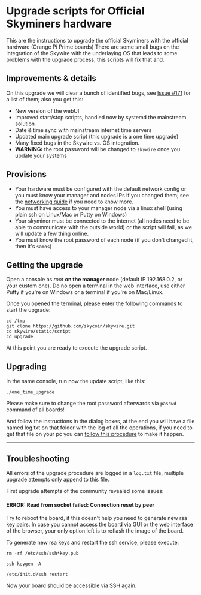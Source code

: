 # Upgrade scripts for Official Skyminers hardware

This are the instructions to upgrade the official Skyminers with the official hardware (Orange Pi Prime boards) There are some small bugs on the integration of the Skywire with the underlaying OS that leads to some problems with the upgrade process, this scripts will fix that and.

## Improvements & details

On this upgrade we will clear a bunch of identified bugs, see [Issue #171](https://github.com/skycoin/skywire/issues/171) for a list of them; also you get this:

* New version of the webUI
* Improved start/stop scripts, handled now by systemd the mainstream solution
* Date & time sync with mainstream internet time servers
* Updated main upgrade script (this upgrade is a one time upgrade)
* Many fixed bugs in the Skywire vs. OS integration.
* **WARNING:** the root password will be changed to ```skywire``` once you update your systems

## Provisions

* Your hardware must be configured with the default network config or you must know your manager and nodes IPs if you changed them; see the [networking guide](https://github.com/skycoin/skywire/wiki/Networking-guide-for-the-official-router) if you need to know more.
* You must have access to your manager node via a linux shell (using plain ssh on Linux/Mac or Putty on Windows)
* Your skyminer must be connected to the internet (all nodes need to be able to communicate with the outside world) or the script will fail, as we will update a few thing online.
* You must know the root password of each node (if you don't changed it, then it's ```samos```)

## Getting the upgrade

Open a console as _root_ **on the manager** node (default IP 192.168.0.2, or your custom one). Do no open a terminal in the web interface, use either Putty if you're on Windows or a terminal if you're on Mac/Linux.

Once you opened the terminal, please enter the following commands to start the upgrade:

```
cd /tmp
git clone https://github.com/skycoin/skywire.git
cd skywire/static/script
cd upgrade
```

At this point you are ready to execute the upgrade script.

## Upgrading

In the same console, run now the update script, like this:

```
./one_time_upgrade
```

Please make sure to change the root password afterwards via `passwd` command of all boards!

And follow the instructions in the dialog boxes, at the end you will have a file named log.txt on that folder with the log of all the operations, if you need to get that file on your pc you can [follow this procedure](https://github.com/skycoin/skywire/wiki/Backup-.skywire-folders-(public-keys)#download-backup-folders-to-your-computer-using-filezilla) to make it happen.

***

## Troubleshooting
All errors of the upgrade procedure are logged in a `log.txt` file, multiple upgrade attempts only append to this file. 

First upgrade attempts of the community revealed some issues:

#### ERROR: Read from socket failed: Connection reset by peer
Try to reboot the board, if this doesn't help you need to generate new rsa key pairs. 
In case you cannot access the board via GUI or the web interface of the browser, your only option left is to reflash the image of the board.

To generate new rsa keys and restart the ssh service, please execute:
```
rm -rf /etc/ssh/ssh*key.pub

ssh-keygen -A

/etc/init.d/ssh restart
```

Now your board should be accessible via SSH again.
